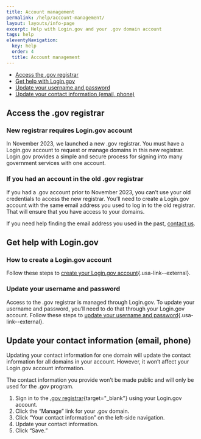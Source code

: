 ```yaml
---
title: Account management
permalink: /help/account-management/
layout: layouts/info-page
excerpt: Help with Login.gov and your .gov domain account
tags: help
eleventyNavigation:
  key: help
  order: 4
  title: Account management
---
```

 
- [Access the .gov registrar](#access-the-.gov-registrar)
- [Get help with Login.gov](#get-help-with-login.gov)
- [Update your username and password](#update-your-username-and-password)
- [Update your contact information (email, phone)](#update-your-contact-information-(email%2C-phone))

## Access the .gov registrar

### New registrar requires Login.gov account

In November 2023, we launched a new .gov registrar. You must have a Login.gov account to request or manage domains in this new registrar. Login.gov provides a simple and secure process for signing into many government services with one account. 

### If you had an account in the old .gov registrar

If you had a .gov account prior to November 2023, you can’t use your old credentials to access the new registrar. You’ll need to create a Login.gov account with the same email address you used to log in to the old registrar. That will ensure that you have access to your domains. 

If you need help finding the email address you used in the past, [contact us](../../contact/).

## Get help with Login.gov

### How to create a Login.gov account

Follow these steps to [create your Login.gov account](https://login.gov/help/get-started/create-your-account/){.usa-link--external}.

### Update your username and password

Access to the .gov registrar is managed through Login.gov. To update your username and password, you’ll need to do that through your Login.gov account. Follow these steps to [update your username and password](https://www.login.gov/help/manage-your-account/change-your-password/){.usa-link--external}.

## Update your contact information (email, phone)

Updating your contact information for one domain will update the contact information for all domains in your account. However, it won’t affect your Login.gov account information.

The contact information you provide won’t be made public and will only be used for the .gov program.

1. Sign in to the [.gov registrar](https://manage.get.gov){target="_blank"} using your Login.gov account.
3. Click the “Manage” link for your .gov domain.
4. Click “Your contact information” on the left-side navigation.
5. Update your contact information.
6. Click “Save.”

 



